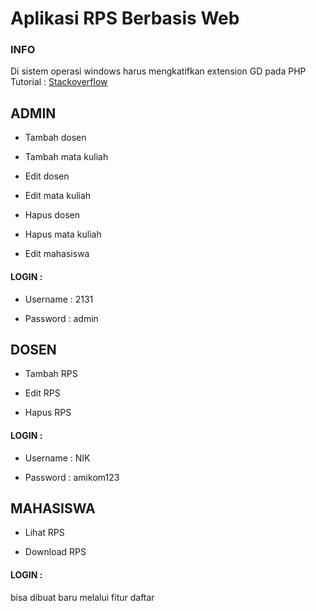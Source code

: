 # Aplikasi RPS Berbasis Web

### INFO

Di sistem operasi windows harus mengkatifkan extension GD pada PHP
Tutorial : [Stackoverflow](https://stackoverflow.com/questions/55474258/how-to-install-enable-gd-in-xampp-windows-php-7-2)

## ADMIN

- Tambah dosen

- Tambah mata kuliah

- Edit dosen

- Edit mata kuliah

- Hapus dosen

- Hapus mata kuliah

- Edit mahasiswa

#### LOGIN :

- Username : 2131

- Password : admin

## DOSEN

- Tambah RPS

- Edit RPS

- Hapus RPS

#### LOGIN :

- Username : NIK

- Password : amikom123

## MAHASISWA

- Lihat RPS

- Download RPS

#### LOGIN :

bisa dibuat baru melalui fitur daftar
